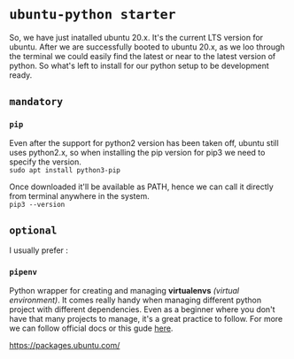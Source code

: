 # `ubuntu-python starter`
So, we have just inatalled ubuntu 20.x.
It's the current LTS version for ubuntu.
After we are successfully booted to ubuntu 20.x, as we loo through the terminal we could easily find the latest or near to the latest version of python.
So what's left to install for our python setup to be development ready.

## `mandatory`
### `pip`<br>
Even after the support for python2 version has been taken off, ubuntu still uses python2.x, so when installing the pip version for pip3 we need to specify the version.<br>
`sudo apt install python3-pip`<br>

Once downloaded it'll be available as PATH, hence we can call it directly from terminal anywhere in the system.<br>
`pip3 --version`<br>

## `optional`
I usually prefer :
### `pipenv`<br>
Python wrapper for creating and managing **virtualenvs** *(virtual environment)*. It comes really handy when managing different python project with different dependencies. Even as a beginner where you don't have that many projects to manage, it's a great practice to follow. For more we can follow official docs or this gude [here](https://realpython.com/pipenv-guide).


https://packages.ubuntu.com/
